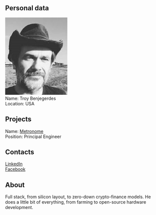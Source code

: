 ## Personal data
![troy benjegerdes photo](photo/troy_benjegerdes.jpg)  
Name:   Troy Benjegerdes  
Location: USA  
## Projects 
Name: [Metronome](../projects/metronome.md)  
Position: Principal Engineer   
## Contacts   
[LinkedIn](https://www.linkedin.com/in/troybenjegerdes/)  
[Facebook](https://www.facebook.com/dahozer)   
## About
Full stack, from silicon layout, to zero-down crypto-finance models. He does a little bit of everything, from farming to open-source hardware development.
